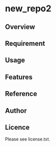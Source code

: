 # new_repo2 
 
## Overview 

 
## Requirement 


## Usage 

 
## Features 

 
## Reference 

 
## Author 

 
## Licence
Please see license.txt. 
